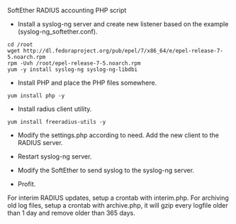 SoftEther RADIUS accounting PHP script

*  Install a syslog-ng server and create new listener based on the example (syslog-ng_softether.conf).
```
cd /root
wget http://dl.fedoraproject.org/pub/epel/7/x86_64/e/epel-release-7-5.noarch.rpm
rpm -Uvh /root/epel-release-7-5.noarch.rpm
yum -y install syslog-ng syslog-ng-libdbi
```
*  Install PHP and place the PHP files somewhere. 
```
yum install php -y
```
*  Install radius client utility.
```
yum install freeradius-utils -y
```
*  Modify the settings.php according to need. Add the new client to the RADIUS server.

*  Restart syslog-ng server.

*  Modify the SoftEther to send syslog to the syslog-ng server.

*  Profit. 

For interim RADIUS updates, setup a crontab with interim.php. For archiving old log files, setup a crontab with archive.php, it will gzip every logfile older than 1 day and remove older than 365 days.
